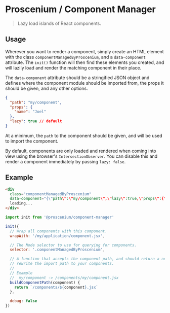 # Proscenium / Component Manager

> Lazy load islands of React components.

## Usage

Wherever you want to render a component, simply create an HTML element with the class
`componentManagedByProscenium`, and a `data-component` attribute. The `init()` function will then
find these elements you created, and will lazily load and render the matching component in their
place.

The `data-component` attribute should be a stringified JSON object and defines where the component
module should be imported from, the props it should be given, and any other options.

```json
{
  "path": "my/component",
  "props": {
    "name": "Joel"
  },
  "lazy": true // default
}
```

At a minimum, the `path` to the component should be given, and will be used to import the component.

By default, components are only loaded and rendered when coming into view using the browser's
`IntersectionObserver`. You can disable this and render a component immediately by passing
`lazy: false`.

## Example

```html
<div
  class="componentManagedByProscenium"
  data-component="{\"path\":\"my/component\",\"lazy\":true,\"props\":{\"name\":\"Joel\"}}">
  loading...
</div>
```

```js
import init from '@proscenium/component-manager'

init({
  // Wrap all components with this component.
  wrapWith: '/my/application/component.jsx',

  // The Node selector to use for querying for components.
  selector: '.componentManagedByProscenium',

  // A function that accepts the component path, and should return a new path. This allows you to
  // rewrite the import path to your components.
  //
  // Example
  //  my/component -> /components/my/component.jsx
  buildComponentPath(component) {
    return `/components/${component}.jsx`
  },

  debug: false
})
```
